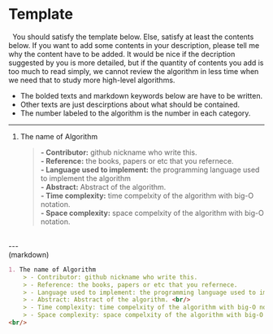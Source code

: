 # Template

&nbsp;&nbsp;You should satisfy the template below. Else, satisfy at least the contents below. If you want to add some contents in your description, please tell me why the content have to be added. It would be nice if the decription suggested by you is more detailed, but if the quantity of contents you add is too much to read simply, we cannot review the algorithm in less time when we need that to study more high-level algorithms.

- The bolded texts and markdown keywords below are have to be written.
- Other texts are just descirptions about what should be contained.
- The number labeled to the algorithm is the number in each category.
---
1. The name of Algorithm
	> <b>- Contributor:</b> github nickname who write this.<br/>
	> <b>- Reference:</b> the books, papers or etc that you refernece. <br/>
	> <b>- Language used to implement:</b> the programming language used to implement the algorithm <br/>
	> <b>- Abstract:</b> Abstract of the algorithm. <br/>
	> <b>- Time complexity:</b> time compelxity of the algorithm with big-O notation. <br/>
        <b>- Space complexity:</b> space compelxity of the algorithm with big-O notation. <br/>
<br/>
---
<br/>
(markdown)

```markdown
1. The name of Algorithm
	> - Contributor: github nickname who write this.
	> - Reference: the books, papers or etc that you refernece.
	> - Language used to implement: the programming language used to implement the algorithm
	> - Abstract: Abstract of the algorithm. <br/>
	> - Time complexity: time compelxity of the algorithm with big-O notation.
 	> - Space complexity: space compelxity of the algorithm with big-O notation.
<br/>
```
